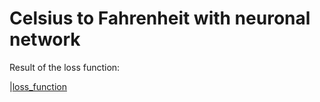 # Celsius to Fahrenheit with neuronal network

Result of the loss function:

|[loss_function](https://github.com/marc7666/Celsius_to_Fahrenheit_Neuronal_Network/blob/master/download.png?raw=true)